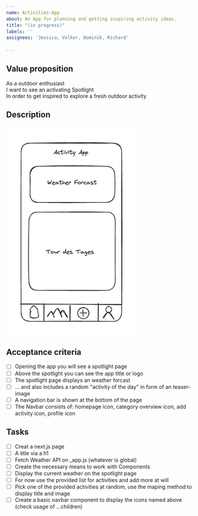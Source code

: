 ```yaml
---
name: Activities-App
about: An App for planning and getting inspiring activity ideas.
title: "(in progress)"
labels: ''
assignees: 'Jessica, Volker, Dominik, Richard'

---
```


## Value proposition
As a outdoor enthusiast </br>
I want to see an activating Spotlight </br>
In order to get inspired to explore a fresh outdoor activity

## Description
<img src="../images/user-story-wireframes/hompage-wireframe.png">

## Acceptance criteria
- [ ] Opening the app you will see a spotlight page
- [ ] Above the spotlight you can see the app title or logo
- [ ] The spotlight page displays an weather forcast
- [ ] ... and also includes a random "activity of the day" in form of an teaser-image
- [ ] A navigation bar is shown at the bottom of the page
- [ ] The Navbar consists of: homepage icon, category overview icon, add activity icon, profile icon
## Tasks
- [ ] Creat a next.js page
- [ ] A title via a h1
- [ ] Fetch Weather API on _app.js (whatever is global)
- [ ] Create the necessary means to work with Components
- [ ] Display the current weather on the spotlight page
- [ ] For now use the provided list for activities and add more at will
- [ ] Pick one of the provided activities at random, use the maping method to display title and image
- [ ] Create a basic navbar component to display the icons named above (check usage of  ...children)
